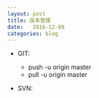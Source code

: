 ```yaml
---
layout: post
title: 版本管理
date:   2016-12-09
categories: blog
---
```

- GIT:
  
    - push -u origin master
    - pull -u origin master
- SVN: